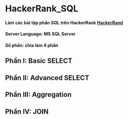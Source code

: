 # HackerRank_SQL
#### Làm các bài tập phần SQL trên HackerRank [HackerRand](https://www.hackerrank.com/domains/sql)
#### Server Language: MS SQL Server
#### Số phần: chia làm 4 phần
## Phần I: Basic SELECT
## Phần II: Advanced SELECT
## Phần III: Aggregation
## Phần IV: JOIN
